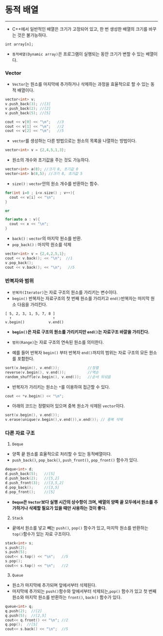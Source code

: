 # 동적 배열

---

- C++에서 일반적인 배열은 크기가 고정되어 있고, 한 번 생성한 배열의 크기를 바꾸는 것은 불가능하다.

```
int array[n];
```

- `동적배열(Dynamic array)`은 프로그램이 실행되는 동안 크기가 변할 수 있는 배열이다.

### Vector

- `Vector`는 원소를 마지막에 추가하거나 삭제하는 과정을 효율적으로 할 수 있는 동적 배열이다.

```c++
vector<int> v;
v.push_back(3); //[3]
v.push_back(2); //[2]
v.push_back(5); //[5]

cout << v[0] << "\n";   //3
cout << v[1] << "\n";   //2
cout << v[2] << "\n";   //5
```

- `vector`를 생성하는 다른 방법으로는 원소의 목록을 나열하는 방법이다.

```c++
vector<int> v = {2,4,5,1,3};
```

- 원소의 개수와 초기값을 주는 것도 가능하다.

```c++
vector<int> a(8); //크기 8, 초기값 0
vector<int> b(8,5); //크기 8, 초기값 5
```

- `size()` : `vector`안의 원소 개수를 반환하는 함수.

```c++
for(int i=0 ; i<v.size() ; v++){
  cout << v[i] << "\n";
}

or

for(auto a : v){
  cout << x << "\n";
}
```

- `back()` : `vector`의 마지막 원소를 반환.
- `pop_back()` : 마지막 원소를 삭제

```c++
vector<int> v = {2,4,2,5,1};
cout << v.back(); << "\n";  //1
v.pop_back();
cout << v.back(); << "\n";   //5
```

### 반복자와 범위

- `반복자(Iterator)`는 자료 구조의 원소를 가리키는 변수이다.
- `begin()` 반복자는 자료구조의 첫 번째 원소를 가리키고 `end()`반복자는 마지막 원소 다음을 가리킨다.

```
[ 5, 2, 3, 1, 5, 7, 8 ]
  ↑                   ↑
v.begin()           v.end()
```

- **`begin()`은 자료 구조의 원소를 가리키지만 `end()`는 자료구조 바깥을 가리킨다.**

- `범위(Range)`는 자료 구조의 연속된 원소를 의미한다.
- 예를 들어 반복자 `begin()` 부터 반복자 `end()`까지의 범위는 자료 구조의 모든 원소를 포함한다.

```c++
sort(v.begin(), v.end());             //정렬
reverse(v.begin(), v.end());          //역순
random_shuffle(v.begin(), v.end());   //순서 뒤섞음
```

- 반복자가 가리키는 원소는 `*`를 이용하여 접근할 수 있다.

```c++
cout << *v.begin() << "\n";
```

- 아래의 코드는 정렬되어 있으며 중복 원소가 삭제된 `vector`이다.

```c++
sort(v.begin(), v.end());
v.erase(unique(v.begin(),v.end()),v.end()); // 중복 삭제
```

### 다른 자료 구조

1. `Deque`

- 양쪽 끝 원소를 효율적으로 처리할 수 있는 동적배열이다.
- `push_back()`, `pop_back()`, `push_front()`, `pop_front()` 함수가 있다.

```c++
deque<int> d;
d.push_back(5);   //[5]
d.push_back(2);   //[5,2]
d.push_front(3);  //[3,5,2]
d.pop_back();     //[3,5]
d.pop_front();    //[5]
```

- **`Deque`은 `Vector`보다 실행 시간의 상수항이 크며, 배열의 양쪽 끝 모두에서 원소를 추가하거나 삭제할 필요가 있을 때만 사용하는 것이 좋다.**

2. `Stack`

- 끝에서 원소를 넣고 빼는 `push()`, `pop()` 함수가 있고, 마지막 원소를 반환하는 `top()`함수가 있는 자료 구조이다.

```c++
stack<int> s;
s.push(2);
s.push(5);
cout<< s.top() << "\n";   //5
s.pop();
cout<< s.top() << "\n";   //2
```

3. `Queue`

- 원소가 마지막에 추가되며 앞에서부터 삭제된다.
- 마지막에 추가되는 `push()`함수와 앞에서부터 삭제되는,`pop()` 함수가 있고 첫 번째 원소와 마지막 원소를 반환하는 `front()`, `back()` 함수가 있다.

```c++
queue<int> q;
q.push(2);  //[2]
q.push(5);  //[2,5]
cout<< q.front() << "\n"; //2
q.pop();  //[5]
cout<< s.back() << "\n";  //5
```
